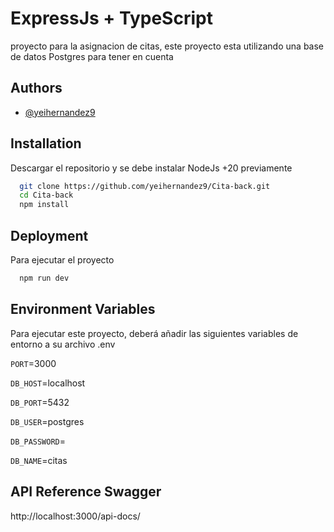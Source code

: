 
# ExpressJs + TypeScript 
proyecto para la asignacion de citas, este proyecto esta utilizando una base de datos Postgres para tener en cuenta


## Authors

- [@yeihernandez9](https://github.com/yeihernandez9)


## Installation

Descargar el repositorio y se debe instalar NodeJs +20 previamente

```bash
  git clone https://github.com/yeihernandez9/Cita-back.git
  cd Cita-back
  npm install
```
    
## Deployment

Para ejecutar el proyecto

```bash
  npm run dev
```


## Environment Variables

Para ejecutar este proyecto, deberá añadir las siguientes variables de entorno a su archivo .env

`PORT`=3000

`DB_HOST`=localhost

`DB_PORT`=5432

`DB_USER`=postgres

`DB_PASSWORD`=

`DB_NAME`=citas


## API Reference Swagger


http://localhost:3000/api-docs/



